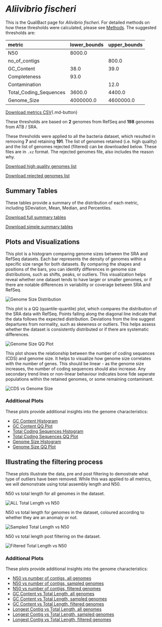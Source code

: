# *Aliivibrio fischeri*

This is the QualiBact page for *Aliivibrio fischeri*. For detailed methods on how these thresholds were calculated, please see [Methods](../../methods.md).
The suggested thresholds are: 

| metric                 | lower_bounds   | upper_bounds   |
|:-----------------------|:---------------|:---------------|
| N50                    | 8000.0         |                |
| no_of_contigs          |                | 800.0          |
| GC_Content             | 38.0           | 39.0           |
| Completeness           | 93.0           |                |
| Contamination          |                | 12.0           |
| Total_Coding_Sequences | 3600.0         | 4400.0         |
| Genome_Size            | 4000000.0      | 4600000.0      |

[Download metrics CSV](Aliivibrio_fischeri_metrics.csv){.md-button}


These thresholds are based on **2** genomes from RefSeq and **198** genomes from ATB / SRA.

These thresholds were applied to all the bacteria dataset, which resulted in removing **7** and retaining **191**.
The list of genomes retained (i.e. high quality) and the list of genomes rejected (filtered) can be downloaded below. These files are in `.xz` format. The rejected genomes file, also includes the reason why.

[Download high quality genomes list](Aliivibrio_fischeri_high_quality_genomes.csv.xz)


[Download rejected genomes list](Aliivibrio_fischeri_filtered_out_genomes.csv.xz)



## Summary Tables
These tables provide a summary of the distribution of each metric, including SDeviation, Mean, Median, and Percentiles.

[Download full summary tables](summary.csv)

[Download simple summary tables](selected_summary.csv)

## Plots and Visualizations

This plot is a histogram comparing genome sizes between the SRA and RefSeq datasets. Each bar represents the density of genomes within a specific size range for both datasets. By comparing the shapes and positions of the bars, you can identify differences in genome size distributions, such as shifts, peaks, or outliers. This visualization helps reveal whether one dataset tends to have larger or smaller genomes, or if there are notable differences in variability or coverage between SRA and RefSeq.

![Genome Size Distribution](Genome_Size_refseq_histogram_kde.png)

This plot is a QQ (quantile-quantile) plot, which compares the distribution of the SRA data with RefSeq. Points falling along the diagonal line indicate that the data follows the expected distribution. Deviations from the line suggest departures from normality, such as skewness or outliers. This helps assess whether the dataset is consistently distributed or if there are systematic differences.

![Genome Size QQ Plot](Genome_Size_refseq_qqplot.png)

This plot shows the relationship between the number of coding sequences (CDS) and genome size. It helps to visualize how genome size correlates with the number of genes. This should be linear - as the genome size increases, the number of coding sequences should also increase. Any secondary trend lines or non-linear behaviour indicates bone fide seperate populations within the retained genomes, or some remaining contaminant. 

![CDS vs Genome Size](Aliivibrio_fischeri_CDS_vs_Genome_Size.png)

### Additional Plots

These plots provide additional insights into the genome characteristics:

- [GC Content Histogram](GC_Content_refseq_histogram_kde.png)
- [GC Content QQ Plot](GC_Content_refseq_qqplot.png)
- [Total Coding Sequences Histogram](Total_Coding_Sequences_refseq_histogram_kde.png)
- [Total Coding Sequences QQ Plot](Total_Coding_Sequences_refseq_qqplot.png)
- [Genome Size Histogram](Genome_Size_refseq_histogram_kde.png)
- [Genome Size QQ Plot](Genome_Size_refseq_qqplot.png)
## Illustrating the filtering process
These plots illustrate the data, pre and post filtering to demostrate what type of outliers have been removed. While this was applied to all metrics, we will demonstrate using total assembly length and N50.

N50 vs total length for all genomes in the dataset.

![ALL Total Length vs N50](Aliivibrio_fischeri_all_total_length_N50.png)

N50 vs total length for genomes in the dataset, coloured according to whether they are an anomaly or not.

![Sampled Total Length vs N50](Aliivibrio_fischeri_sample_total_length_N50.png)

N50 vs total length post filtering on the dataset.

![Filtered Total Length vs N50](Aliivibrio_fischeri_filt_total_length_N50.png)

### Additional Plots

These plots provide additional insights into the genome characteristics:

- [N50 vs number of contigs, all genomes](Aliivibrio_fischeri_all_N50_number.png)
- [N50 vs number of contigs, sampled genomes](Aliivibrio_fischeri_sample_N50_number.png)
- [N50 vs number of contigs, filtered genomes](Aliivibrio_fischeri_filt_N50_number.png)
- [GC Content vs Total Length, all genomes](Aliivibrio_fischeri_all_total_length_GC_Content.png)
- [GC Content vs Total Length, sampled genomes](Aliivibrio_fischeri_sample_total_length_GC_Content.png)
- [GC Content vs Total Length, filtered genomes](Aliivibrio_fischeri_filt_total_length_GC_Content.png)
- [Longest Contig vs Total Length, all genomes](Aliivibrio_fischeri_all_total_length_longest.png)
- [Longest Contig vs Total Length, sampled genomes](Aliivibrio_fischeri_sample_total_length_longest.png)
- [Longest Contig vs Total Length, filtered genomes](Aliivibrio_fischeri_filt_total_length_longest.png)
